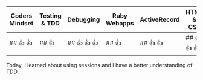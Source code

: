 | Coders Mindset | Testing & TDD | Debugging | Ruby Webapps | ActiveRecord | HTML & CSS |
| -------------- | ------------- | --------- | ------------ | ------------ | ---------- |
|## :+1: :+1:|## :+1:|## :+1: :+1: :+1:|## :+1:|## :+1: :+1:| ## :+1: :+1: :+1:|

Today, I learned about using sessions and I have a better understanding of TDD.
